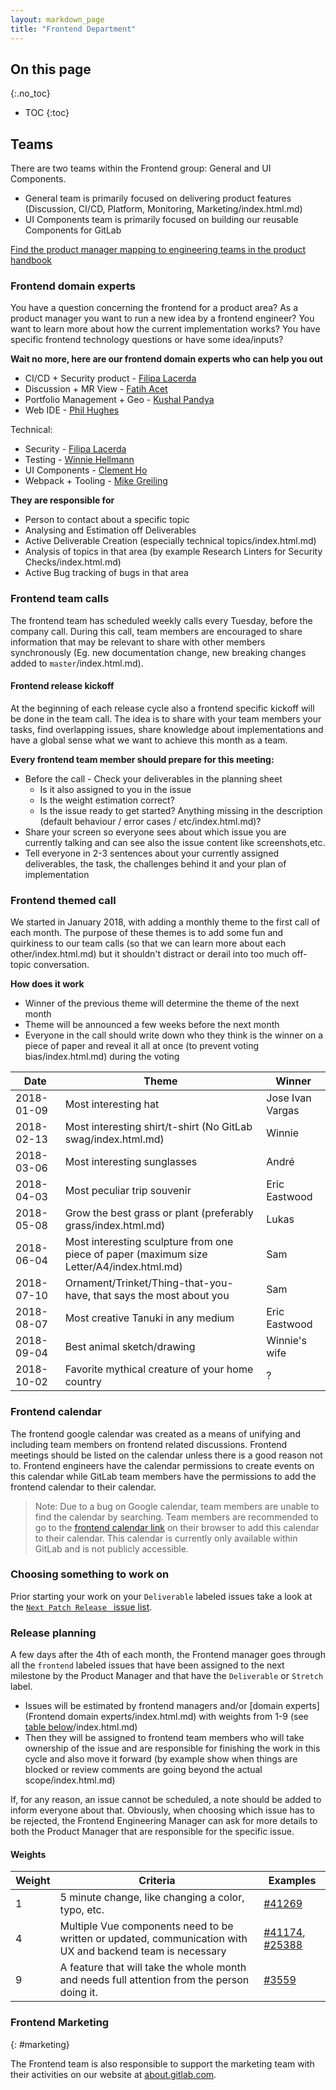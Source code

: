 ```yaml
---
layout: markdown_page
title: "Frontend Department"
---
```


## On this page
{:.no_toc}

- TOC
{:toc}

## Teams

There are two teams within the Frontend group: General and UI Components.

- General team is primarily focused on delivering product features (Discussion, CI/CD, Platform, Monitoring, Marketing/index.html.md)
- UI Components team is primarily focused on building our reusable Components for GitLab

[Find the product manager mapping to engineering teams in the product handbook](https://github.com/daijapan/test/tree/master/product/index.html.md)

### Frontend domain experts

You have a question concerning the frontend for a product area? As a product manager you want to run a new idea by a frontend engineer? You want to learn more about how the current implementation works? You have specific frontend technology questions or have some idea/inputs?

**Wait no more, here are our frontend domain experts who can help you out**
- CI/CD + Security product - [Filipa Lacerda](/team/#FilipaLacerda/index.html.md)
- Discussion + MR View - [Fatih Acet](/team/#fatihacet/index.html.md)
- Portfolio Management + Geo - [Kushal Pandya](/team/#Kushal_Pandya/index.html.md)
- Web IDE - [Phil Hughes](/team/#iamphill/index.html.md)

Technical:
- Security - [Filipa Lacerda](/team/#FilipaLacerda/index.html.md)
- Testing - [Winnie Hellmann](/team/#winh/index.html.md)
- UI Components - [Clement Ho](/team/#ClemMakesApps/index.html.md)
- Webpack + Tooling - [Mike Greiling](/team/#mikegreiling/index.html.md)

**They are responsible for**
- Person to contact about a specific topic
- Analysing and Estimation off Deliverables
- Active Deliverable Creation (especially technical topics/index.html.md)
- Analysis of topics in that area (by example Research Linters for Security Checks/index.html.md)
- Active Bug tracking of bugs in that area

### Frontend team calls

The frontend team has scheduled weekly calls every Tuesday, before the company call. During this call, team members are encouraged to share
information that may be relevant to share with other members synchronously (Eg. new documentation change, new breaking changes added to `master`/index.html.md).

#### Frontend release kickoff

At the beginning of each release cycle also a frontend specific kickoff will be done in the team call. The idea is to share with your team members your tasks, find overlapping issues, share knowledge about implementations and have a global sense what we want to achieve this month as a team.

**Every frontend team member should prepare for this meeting:**
- Before the call - Check your deliverables in the planning sheet
  - Is it also assigned to you in the issue
  - Is the weight estimation correct?
  - Is the issue ready to get started? Anything missing in the description (default behaviour / error cases / etc/index.html.md)?
- Share your screen so everyone sees about which issue you are currently talking and can see also the issue content like screenshots,etc.
- Tell everyone in 2-3 sentences about your currently assigned deliverables, the task, the challenges behind it and your plan of implementation

### Frontend themed call

We started in January 2018, with adding a monthly theme to the first call of each month. The purpose of these themes is to add some
fun and quirkiness to our team calls (so that we can learn more about each other/index.html.md) but it shouldn't distract or derail into too much off-topic conversation.

**How does it work**
- Winner of the previous theme will determine the theme of the next month
- Theme will be announced a few weeks before the next month
- Everyone in the call should write down who they think is the winner on a piece of paper and reveal it all at once (to prevent voting bias/index.html.md) during the voting

| Date | Theme | Winner |
|---|---|---|
| 2018-01-09 | Most interesting hat | Jose Ivan Vargas |
| 2018-02-13 | Most interesting shirt/t-shirt (No GitLab swag/index.html.md) | Winnie |
| 2018-03-06 | Most interesting sunglasses | André |
| 2018-04-03 | Most peculiar trip souvenir | Eric Eastwood |
| 2018-05-08 | Grow the best grass or plant (preferably grass/index.html.md) | Lukas |
| 2018-06-04 | Most interesting sculpture from one piece of paper (maximum size Letter/A4/index.html.md) | Sam |
| 2018-07-10 | Ornament/Trinket/Thing-that-you-have, that says the most about you | Sam |
| 2018-08-07 | Most creative Tanuki in any medium | Eric Eastwood |
| 2018-09-04 | Best animal sketch/drawing | Winnie's wife |
| 2018-10-02 | Favorite mythical creature of your home country | ? |

### Frontend calendar

The frontend google calendar was created as a means of unifying and including team members on frontend related discussions.
Frontend meetings should be listed on the calendar unless there is a good reason not to.
Frontend engineers have the calendar permissions to create events on this calendar while GitLab team members have the permissions to add the frontend calendar to their calendar.

> Note: Due to a bug on Google calendar, team members are unable to find the calendar by searching.
Team members are recommended to go to the [frontend calendar link](https://calendar.google.com/calendar/b/1?cid=Z2l0bGFiLmNvbV83dHQ0bDA1NWg1MGRndWNpZDBidGg1ZGZsOEBncm91cC5jYWxlbmRhci5nb29nbGUuY29t/index.html.md)
on their browser to add this calendar to their calendar. This calendar is currently only available within GitLab and is not publicly accessible.

### Choosing something to work on

Prior starting your work on your `Deliverable` labeled issues take a look at the [`Next Patch Release ` issue list].

[`Next Patch Release ` issue list]: https://gitlab.com/groups/gitlab-org/issues?label_name[]=Next%20Patch%20Release&label_name[]=frontend

### Release planning

A few days after the 4th of each month, the Frontend manager goes through all the `frontend` labeled issues that have been assigned to the next milestone by the Product Manager and that have the `Deliverable` or `Stretch` label.

- Issues will be estimated by frontend managers and/or [domain experts](Frontend domain experts/index.html.md) with weights from 1-9 (see [table below](#weights/index.html.md)/index.html.md)
- Then they will be assigned to frontend team members who will take ownership of the issue and are responsible for finishing the work in this cycle and also move it forward (by example show when things are blocked or review comments are going beyond the actual scope/index.html.md)

If, for any reason, an issue cannot be scheduled, a note should be added to inform everyone about that.
Obviously, when choosing which issue has to be rejected, the Frontend Engineering Manager can ask for more details to both the Product Manager that are responsible for the specific issue.

#### Weights

| Weight | Criteria | Examples |
| --- | --- | --- |
| 1 | 5 minute change, like changing a color, typo, etc. | [#41269] |
| 4 | Multiple Vue components need to be written or updated, communication with UX and backend team is necessary | [#41174], [#25388] |
| 9 | A feature that will take the whole month and needs full attention from the person doing it. | [#3559] |

[#41269]: https://gitlab.com/gitlab-org/gitlab-ce/issues/41269
[#3559]: https://gitlab.com/gitlab-org/gitlab-ee/issues/3559
[#25388]: https://gitlab.com/gitlab-org/gitlab-ce/issues/25388
[#41174]: https://gitlab.com/gitlab-org/gitlab-ce/issues/41174

### Frontend Marketing
{: #marketing}

The Frontend team is also responsible to support the marketing team with their activities on our website at [about.gitlab.com](/index.html.md/index.html.md).
